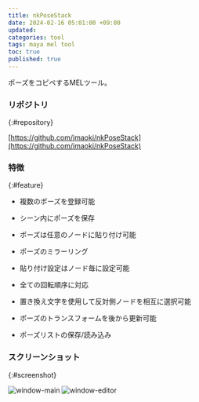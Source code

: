```yaml
---
title: nkPoseStack
date: 2024-02-16 05:01:00 +09:00
updated:
categories: tool
tags: maya mel tool
toc: true
published: true
---
```

ポーズをコピペするMELツール。

### リポジトリ
{:#repository}

[https://github.com/imaoki/nkPoseStack](https://github.com/imaoki/nkPoseStack)

### 特徴
{:#feature}

* 複数のポーズを登録可能

* シーン内にポーズを保存

* ポーズは任意のノードに貼り付け可能

* ポーズのミラーリング

* 貼り付け設定はノード毎に設定可能

* 全ての回転順序に対応

* 置き換え文字を使用して反対側ノードを相互に選択可能

* ポーズのトランスフォームを後から更新可能

* ポーズリストの保存/読み込み

### スクリーンショット
{:#screenshot}

![window-main](/kb/assets/images/content/2025-02-19-nkposestack/window-main.png)
![window-editor](/kb/assets/images/content/2025-02-19-nkposestack/window-editor.png)
